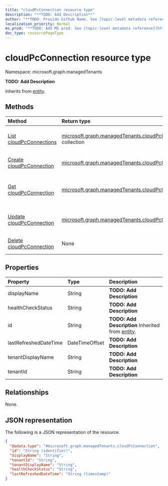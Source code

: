 ```yaml
---
title: "cloudPcConnection resource type"
description: "**TODO: Add Description**"
author: "**TODO: Provide Github Name. See [topic-level metadata reference](https://msgo.azurewebsites.net/add/document/guidelines/metadata.html#topic-level-metadata)**"
localization_priority: Normal
ms.prod: "**TODO: Add MS prod. See [topic-level metadata reference](https://msgo.azurewebsites.net/add/document/guidelines/metadata.html#topic-level-metadata)**"
doc_type: resourcePageType
---
```


# cloudPcConnection resource type

Namespace: microsoft.graph.managedTenants



**TODO: Add Description**


Inherits from [entity](../resources/managedtenants-entity.md).

## Methods
|Method|Return type|Description|
|:---|:---|:---|
|[List cloudPcConnections](../api/managedtenants-cloudpcconnection-list.md)|[microsoft.graph.managedTenants.cloudPcConnection](../resources/managedtenants-cloudpcconnection.md) collection|Get a list of the [cloudPcConnection](../resources/managedtenants-cloudpcconnection.md) objects and their properties.|
|[Create cloudPcConnection](../api/managedtenants-cloudpcconnection-create.md)|[microsoft.graph.managedTenants.cloudPcConnection](../resources/managedtenants-cloudpcconnection.md)|Create a new [cloudPcConnection](../resources/managedtenants-cloudpcconnection.md) object.|
|[Get cloudPcConnection](../api/managedtenants-cloudpcconnection-get.md)|[microsoft.graph.managedTenants.cloudPcConnection](../resources/managedtenants-cloudpcconnection.md)|Read the properties and relationships of a [cloudPcConnection](../resources/managedtenants-cloudpcconnection.md) object.|
|[Update cloudPcConnection](../api/managedtenants-cloudpcconnection-update.md)|[microsoft.graph.managedTenants.cloudPcConnection](../resources/managedtenants-cloudpcconnection.md)|Update the properties of a [cloudPcConnection](../resources/managedtenants-cloudpcconnection.md) object.|
|[Delete cloudPcConnection](../api/managedtenants-cloudpcconnection-delete.md)|None|Deletes a [cloudPcConnection](../resources/managedtenants-cloudpcconnection.md) object.|

## Properties
|Property|Type|Description|
|:---|:---|:---|
|displayName|String|**TODO: Add Description**|
|healthCheckStatus|String|**TODO: Add Description**|
|id|String|**TODO: Add Description** Inherited from [entity](../resources/managedtenants-entity.md).|
|lastRefreshedDateTime|DateTimeOffset|**TODO: Add Description**|
|tenantDisplayName|String|**TODO: Add Description**|
|tenantId|String|**TODO: Add Description**|

## Relationships
None.

## JSON representation
The following is a JSON representation of the resource.
<!-- {
  "blockType": "resource",
  "keyProperty": "id",
  "@odata.type": "microsoft.graph.managedTenants.cloudPcConnection",
  "baseType": "microsoft.graph.entity",
  "openType": true
}
-->
``` json
{
  "@odata.type": "#microsoft.graph.managedTenants.cloudPcConnection",
  "id": "String (identifier)",
  "displayName": "String",
  "tenantId": "String",
  "tenantDisplayName": "String",
  "healthCheckStatus": "String",
  "lastRefreshedDateTime": "String (timestamp)"
}
```

